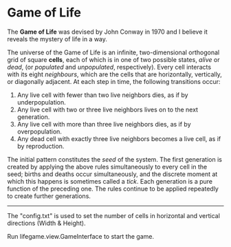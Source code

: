 # Game of Life

The **Game of Life** was devised by John Conway in 1970 and I believe it reveals the mystery of life in a way.

The universe of the Game of Life is an infinite, two-dimensional orthogonal grid of square **cells**, each of which is in one of two possible states, *alive* or *dead*, (or *populated* and *unpopulated*, respectively). Every cell interacts with its eight *neighbours*, which are the cells that are horizontally, vertically, or diagonally adjacent. At each step in time, the following transitions occur:

1. Any live cell with fewer than two live neighbors dies, as if by underpopulation.
2. Any live cell with two or three live neighbors lives on to the next generation.
3. Any live cell with more than three live neighbors dies, as if by overpopulation.
4. Any dead cell with exactly three live neighbors becomes a live cell, as if by reproduction.

The initial pattern constitutes the *seed* of the system. The first generation is created by applying the above rules simultaneously to every cell in the seed; births and deaths occur simultaneously, and the discrete moment at which this happens is sometimes called a *tick*. Each generation is a pure function of the preceding one. The rules continue to be applied repeatedly to create further generations.

--------------

The "config.txt" is used to set the number of cells in horizontal and vertical directions (Width & Height).

Run lifegame.view.GameInterface to start the game.

